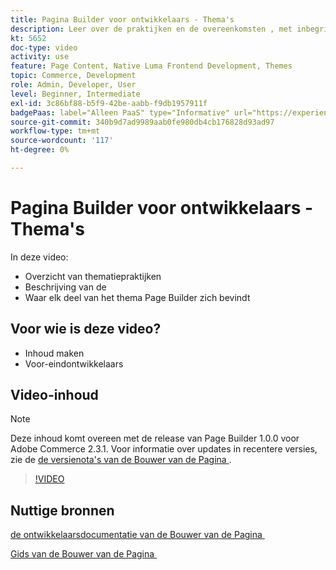```yaml
---
title: Pagina Builder voor ontwikkelaars - Thema's
description: Leer over de praktijken en de overeenkomsten ​, met inbegrip van de plaats voor elk deel van het thema van de Bouwer van de Pagina.
kt: 5652
doc-type: video
activity: use
feature: Page Content, Native Luma Frontend Development, Themes
topic: Commerce, Development
role: Admin, Developer, User
level: Beginner, Intermediate
exl-id: 3c86bf88-b5f9-42be-aabb-f9db1957911f
badgePaas: label="Alleen PaaS" type="Informative" url="https://experienceleague.adobe.com/nl/docs/commerce/user-guides/product-solutions" tooltip="Is alleen van toepassing op Adobe Commerce op Cloud-projecten (door Adobe beheerde PaaS-infrastructuur) en op projecten in het veld."
source-git-commit: 340b9d7ad9989aab0fe980db4cb176828d93ad97
workflow-type: tm+mt
source-wordcount: '117'
ht-degree: 0%

---
```


# Pagina Builder voor ontwikkelaars - Thema&#39;s

In deze video:

- Overzicht van thematiepraktijken
- Beschrijving van de &#x200B;
- Waar elk deel van het thema Page Builder zich bevindt &#x200B;

## Voor wie is deze video?

- Inhoud maken
- Voor-eindontwikkelaars

## Video-inhoud

>[!NOTE]
>
>Deze inhoud komt overeen met de release van Page Builder 1.0.0 voor Adobe Commerce 2.3.1. Voor informatie over updates in recentere versies, zie de [&#x200B; de versienota&#39;s van de Bouwer van de Pagina &#x200B;](https://experienceleague.adobe.com/docs/commerce-admin/page-builder/release-notes.html?lang=nl-NL).

>[!VIDEO](https://video.tv.adobe.com/v/3430906?quality=12&learn=on&captions=dut)

## Nuttige bronnen

[&#x200B; de ontwikkelaarsdocumentatie van de Bouwer van de Pagina &#x200B;](https://developer.adobe.com/commerce/frontend-core/page-builder/)

[&#x200B; Gids van de Bouwer van de Pagina &#x200B;](https://experienceleague.adobe.com/docs/commerce-admin/page-builder/introduction.html?lang=nl-NL)
